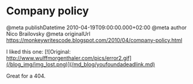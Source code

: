 # Company policy

@meta publishDatetime 2010-04-19T09:00:00.000+02:00
@meta author Nico Brailovsky
@meta originalUrl https://monkeywritescode.blogspot.com/2010/04/company-policy.html

I liked this one:
[![Original: http://www.wulffmorgenthaler.com/pics/error2.gif](/blog_img/img_lost.png)](/md_blog/youfoundadeadlink.md)

Great for a 404.

